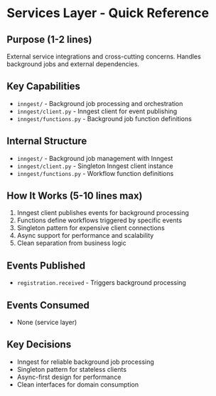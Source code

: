 # Services Layer - Quick Reference

## Purpose (1-2 lines)
External service integrations and cross-cutting concerns.
Handles background jobs and external dependencies.

## Key Capabilities
- `inngest/` - Background job processing and orchestration
- `inngest/client.py` - Inngest client for event publishing
- `inngest/functions.py` - Background job function definitions

## Internal Structure
- `inngest/` - Background job management with Inngest
- `inngest/client.py` - Singleton Inngest client instance
- `inngest/functions.py` - Workflow function definitions

## How It Works (5-10 lines max)
1. Inngest client publishes events for background processing
2. Functions define workflows triggered by specific events
3. Singleton pattern for expensive client connections
4. Async support for performance and scalability
5. Clean separation from business logic

## Events Published
- `registration.received` - Triggers background processing

## Events Consumed
- None (service layer)

## Key Decisions
- Inngest for reliable background job processing
- Singleton pattern for stateless clients
- Async-first design for performance
- Clean interfaces for domain consumption 